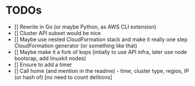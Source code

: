 # TODOs

- [] Rewrite in Go (or maybe Python, as AWS CLI extension)
- [] Cluster API subset would be nice
- [] Maybe use nested CloudFormation stack and make it really one step CloudFormation generator (or something like that)
- [] Maybe make it a fork of kops (intially to use API infra, later use node bootsrap, add linuxkit nodes)
- [] Ensure to add a timer
- [] Call home (and mention in the readme) - time, cluster type, regios, IP (or hash of) [no need to count delitions]
